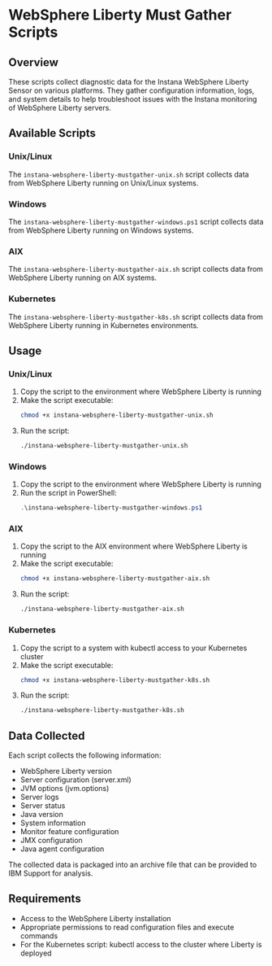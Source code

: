# WebSphere Liberty Must Gather Scripts

## Overview
These scripts collect diagnostic data for the Instana WebSphere Liberty Sensor on various platforms. They gather configuration information, logs, and system details to help troubleshoot issues with the Instana monitoring of WebSphere Liberty servers.

## Available Scripts

### Unix/Linux
The `instana-websphere-liberty-mustgather-unix.sh` script collects data from WebSphere Liberty running on Unix/Linux systems.

### Windows
The `instana-websphere-liberty-mustgather-windows.ps1` script collects data from WebSphere Liberty running on Windows systems.

### AIX
The `instana-websphere-liberty-mustgather-aix.sh` script collects data from WebSphere Liberty running on AIX systems.

### Kubernetes
The `instana-websphere-liberty-mustgather-k8s.sh` script collects data from WebSphere Liberty running in Kubernetes environments.

## Usage

### Unix/Linux
1. Copy the script to the environment where WebSphere Liberty is running
2. Make the script executable:
   ```bash
   chmod +x instana-websphere-liberty-mustgather-unix.sh
   ```
3. Run the script:
   ```bash
   ./instana-websphere-liberty-mustgather-unix.sh
   ```

### Windows
1. Copy the script to the environment where WebSphere Liberty is running
2. Run the script in PowerShell:
   ```powershell
   .\instana-websphere-liberty-mustgather-windows.ps1
   ```

### AIX
1. Copy the script to the AIX environment where WebSphere Liberty is running
2. Make the script executable:
   ```bash
   chmod +x instana-websphere-liberty-mustgather-aix.sh
   ```
3. Run the script:
   ```bash
   ./instana-websphere-liberty-mustgather-aix.sh
   ```

### Kubernetes
1. Copy the script to a system with kubectl access to your Kubernetes cluster
2. Make the script executable:
   ```bash
   chmod +x instana-websphere-liberty-mustgather-k8s.sh
   ```
3. Run the script:
   ```bash
   ./instana-websphere-liberty-mustgather-k8s.sh
   ```

## Data Collected
Each script collects the following information:
- WebSphere Liberty version
- Server configuration (server.xml)
- JVM options (jvm.options)
- Server logs
- Server status
- Java version
- System information
- Monitor feature configuration
- JMX configuration
- Java agent configuration

The collected data is packaged into an archive file that can be provided to IBM Support for analysis.

## Requirements
- Access to the WebSphere Liberty installation
- Appropriate permissions to read configuration files and execute commands
- For the Kubernetes script: kubectl access to the cluster where Liberty is deployed